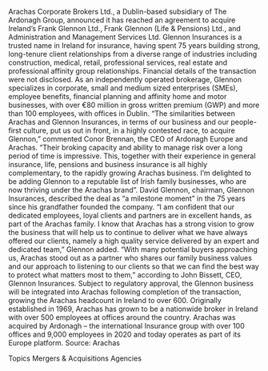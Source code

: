 Arachas Corporate Brokers Ltd., a Dublin-based subsidiary of The Ardonagh Group, announced it has reached an agreement to acquire Ireland’s Frank Glennon Ltd., Frank Glennon (Life & Pensions) Ltd., and Administration and Management Services Ltd.
Glennon Insurances is a trusted name in Ireland for insurance, having spent 75 years building strong, long-tenure client relationships from a diverse range of industries including construction, medical, retail, professional services, real estate and professional affinity group relationships.
Financial details of the transaction were not disclosed.
As an independently operated brokerage, Glennon specializes in corporate, small and medium sized enterprises (SMEs), employee benefits, financial planning and affinity home and motor businesses, with over €80 million in gross written premium (GWP) and more than 100 employees, with offices in Dublin.
“The similarities between Arachas and Glennon Insurances, in terms of our business and our people-first culture, put us out in front, in a highly contested race, to acquire Glennon,” commented Conor Brennan, the CEO of Ardonagh Europe and Arachas.
“Their broking capacity and ability to manage risk over a long period of time is impressive. This, together with their experience in general insurance, life, pensions and business insurance is all highly complementary, to the rapidly growing Arachas business. I’m delighted to be adding Glennon to a reputable list of Irish family businesses, who are now thriving under the Arachas brand”.
David Glennon, chairman, Glennon Insurances, described the deal as “a milestone moment” in the 75 years since his grandfather founded the company.
“I am confident that our dedicated employees, loyal clients and partners are in excellent hands, as part of the Arachas family. I know that Arachas has a strong vision to grow the business that will help us to continue to deliver what we have always offered our clients, namely a high quality service delivered by an expert and dedicated team,” Glennon added.
“With many potential buyers approaching us, Arachas stood out as a partner who shares our family business values and our approach to listening to our clients so that we can find the best way to protect what matters most to them,” according to John Bissett, CEO, Glennon Insurances.
Subject to regulatory approval, the Glennon business will be integrated into Arachas following completion of the transaction, growing the Arachas headcount in Ireland to over 600.
Originally established in 1969, Arachas has grown to be a nationwide broker in Ireland with over 500 employees at offices around the country. Arachas was acquired by Ardonagh – the international Insurance group with over 100 offices and 9,000 employees in 2020 and today operates as part of its Europe platform.
Source: Arachas

Topics
Mergers & Acquisitions
Agencies
